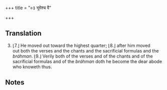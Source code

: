 +++
title = "०३ भूमेश्च वै"

+++
## Translation
3. ⌊7.⌋ He moved out toward the highest quarter; ⌊8.⌋ after him moved  
out both the verses and the chants and the sacrificial formulas and the  
*bráhman*. ⌊9.⌋ Verily both of the verses and of the chants and of the  
sacrificial formulas and of the *bráhman* doth he become the dear abode  
who knoweth thus.

## Notes

